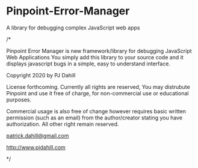 # Pinpoint-Error-Manager
A library for debugging complex JavaScript web apps

/* 

Pinpoint Error Manager is new framework/library for debugging JavaScript Web Applications You simply add this library to your source code and it displays javascript bugs 
in a simple, easy to understand interface.

Copyright 2020 by PJ Dahill

License forthcoming. Currently all rights are reserved, You may distrubute Pinpoint and use it free of charge, for non-commercial use or educational purposes. 

Commercial usage is also free of change however requires basic written permission (such as an email) from the author/creator stating you have authorization. All other right remain reserved.

patrick.dahill@gmail.com

http://www.pjdahill.com

*/
